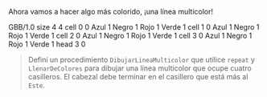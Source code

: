 Ahora vamos a hacer algo más colorido, ¡una línea multicolor!

<gs-board>
  GBB/1.0
    size 4 4
    cell 0 0 Azul 1 Negro 1 Rojo 1 Verde 1
    cell 1 0 Azul 1 Negro 1 Rojo 1 Verde 1
    cell 2 0 Azul 1 Negro 1 Rojo 1 Verde 1
    cell 3 0 Azul 1 Negro 1 Rojo 1 Verde 1
    head 3 0
<gs-board>

> Definí un procedimiento `DibujarLineaMulticolor` que utilice `repeat` y `LlenarDeColores` para dibujar una línea multicolor que ocupe cuatro casilleros. El cabezal debe terminar en el casillero que está más al `Este`.

